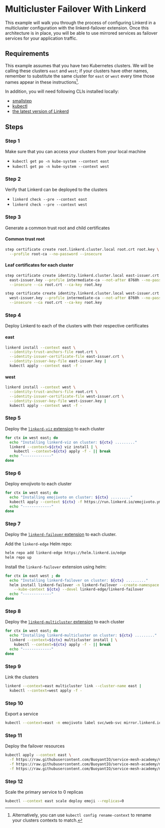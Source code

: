 # Multicluster Failover With Linkerd

This example will walk you through the process of configuring Linkerd in a
multicluster configuration with the linkerd-failover extension. Once this
architecture is in place, you will be able to use mirrored services as
failover services for your application traffic.

## Requirements

This example assumes that you have two Kubernetes clusters. We will be calling
these clusters `east` and `west`; if your clusters have other names, remember to
substitute the same cluster for `east` or `west` every time those names appear
in these instructions[^1].

In addition, you will need following CLIs installed locally:

- [smallstep](https://smallstep.com/docs/step-cli/installation)
- [kubectl](https://kubernetes.io/docs/tasks/tools/#kubectl)
- [the latest version of Linkerd](https://linkerd.io/2.11/getting-started/#step-1-install-the-cli)

## Steps

### Step 1

Make sure that you can access your clusters from your local machine

- `kubectl get po -n kube-system --context east`
- `kubectl get po -n kube-system --context west`

### Step 2

Verify that Linkerd can be deployed to the clusters

- `linkerd check --pre --context east`
- `linkerd check --pre --context west`

### Step 3

Generate a common trust root and child certificates

#### Common trust root

```bash
step certificate create root.linkerd.cluster.local root.crt root.key \
  --profile root-ca --no-password --insecure
```

#### Leaf certificates for each cluster

```bash
step certificate create identity.linkerd.cluster.local east-issuer.crt \
  east-issuer.key --profile intermediate-ca --not-after 8760h --no-password \
  --insecure --ca root.crt --ca-key root.key
```

```bash
step certificate create identity.linkerd.cluster.local west-issuer.crt \
  west-issuer.key --profile intermediate-ca --not-after 8760h --no-password \
  --insecure --ca root.crt --ca-key root.key
```

### Step 4

Deploy Linkerd to each of the clusters with their respective certificates

#### east

```bash
linkerd install --context east \
  --identity-trust-anchors-file root.crt \
  --identity-issuer-certificate-file east-issuer.crt \
  --identity-issuer-key-file east-issuer.key |
  kubectl apply --context east -f -
```

#### west

```bash
linkerd install --context west \
  --identity-trust-anchors-file root.crt \
  --identity-issuer-certificate-file west-issuer.crt \
  --identity-issuer-key-file west-issuer.key |
  kubectl apply --context west -f -
```

### Step 5

Deploy the [`linkerd-viz` extension][viz] to each cluster

```bash
for ctx in west east; do
  echo "Installing linkerd-viz on cluster: ${ctx} ........."
  linkerd --context=${ctx} viz install | \
    kubectl --context=${ctx} apply -f - || break
  echo "-------------"
done
```

[viz]: https://linkerd.io/2.11/features/dashboard/

### Step 6

Deploy emojivoto to each cluster

```bash
for ctx in west east; do
  echo "Installing emojivoto on cluster: ${ctx} ........."
  kubectl apply --context ${ctx} -f https://run.linkerd.io/emojivoto.yml
  echo "-------------"
done
```

### Step 7


Deploy the [`linkerd-failover` extension][failover] to each cluster.

Add the `linkerd-edge` Helm repo:

```bash
helm repo add linkerd-edge https://helm.linkerd.io/edge
helm repo up
```

Install the `linkerd-failover` extension using helm:

```bash
for ctx in east west ; do
  echo "Installing linkerd-failover on cluster: ${ctx} ........."
  helm install linkerd-failover -n linkerd-failover --create-namespace \
    --kube-context ${ctx} --devel linkerd-edge/linkerd-failover
  echo "-------------"
done
```

[failover]: https://github.com/linkerd/linkerd-failover

### Step 8

Deploy the [`linkerd-multicluster` extension][multicluster] to each cluster

```bash
for ctx in west east; do
  echo "Installing linkerd-multicluster on cluster: ${ctx} ........."
  linkerd --context=${ctx} multicluster install | \
    kubectl --context=${ctx} apply -f - || break
  echo "-------------"
done
```

[multicluster]: https://linkerd.io/2.11/tasks/multicluster/

### Step 9

Link the clusters

```bash
linkerd --context=east multicluster link --cluster-name east |
  kubectl --context=west apply -f -
```

### Step 10

Export a service

```bash
kubectl --context=east -n emojivoto label svc/web-svc mirror.linkerd.io/exported=true
```

### Step 11

Deploy the failover resources

```bash
kubectl apply --context east \
  -f https://raw.githubusercontent.com/BuoyantIO/service-mesh-academy/main/multicluster-failover/failover-config/emoji-deploy-2.yml \
  -f https://raw.githubusercontent.com/BuoyantIO/service-mesh-academy/main/multicluster-failover/failover-config/emoji-svc-2.yml \
  -f https://raw.githubusercontent.com/BuoyantIO/service-mesh-academy/main/multicluster-failover/failover-config/emoji-failover.yml
```

### Step 12

Scale the primary service to 0 replicas

```bash
kubectl --context east scale deploy emoji --replicas=0
```

[^1]: Alternatively, you can use `kubectl config rename-context` to rename your
    clusters contexts to match.